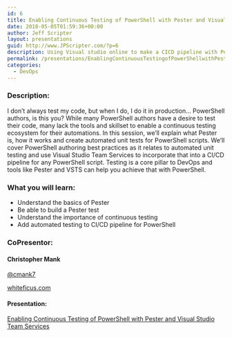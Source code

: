 ```yaml
---
id: 6
title: Enabling Continuous Testing of PowerShell with Pester and Visual Studio Team Services
date: 2018-05-05T01:59:36+00:00
author: Jeff Scripter
layout: presentations
guid: http://www.JPScripter.com/?p=6
description: Using Visual studio online to make a CICD pipeline with Pester test validation.
permalink: /presentations/EnablingContinuousTestingofPowerShellwithPesterandVisualStudioTeamServices/
categories:
  - DevOps
---
```



### Description:

I don’t always test my code, but when I do, I do it in production… PowerShell authors, is this you? While many PowerShell authors have a desire to test their code, many lack the tools and skillset to enable a continuous testing ecosystem for their automations. In this session, we’ll explain what Pester is, how it works and create automated unit tests for PowerShell scripts. We’ll cover PowerShell authoring best practices as it relates to automated unit testing and use Visual Studio Team Services to incorporate that into a CI/CD pipeline for any PowerShell script. Testing is a core pillar to DevOps and tools like Pester and VSTS can help you achieve that with PowerShell.

### What you will learn:

* Understand the basics of Pester
* Be able to build a Pester test
* Understand the importance of continuous testing
* Add automated testing to CI/CD pipeline for PowerShell

### CoPresentor:

#### Christopher Mank

[@cmank7](https://www.twitter.com/cmank7)

[whiteficus.com](https://www.whiteficus.com)

#### Presentation:
[Enabling Continuous Testing of PowerShell with Pester and Visual Studio Team Services](/assets/presentations/EnablingContinuousTestingofPowerShellwithPesterandVisualStudioTeamServices.pdf)